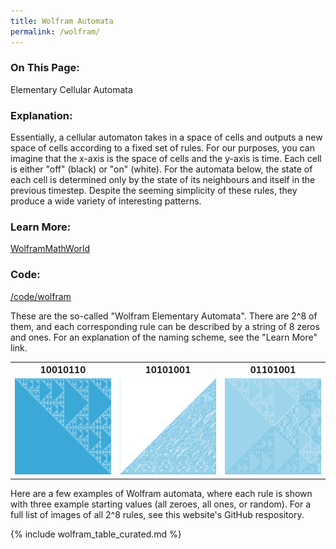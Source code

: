 ```yaml
---
title: Wolfram Automata
permalink: /wolfram/
---
```


<h3>On This Page:</h3> 
Elementary Cellular Automata

<h3>Explanation:</h3> 
Essentially, a cellular automaton takes in a space of cells and outputs a new space of cells according to a fixed set of rules. 
For our purposes, you can imagine that the x-axis is the space of cells and the y-axis is time. 
Each cell is either "off" (black) or "on" (white). For the automata below, the state of each cell is determined only by the state of its neighbours and itself in the previous timestep.
Despite the seeming simplicity of these rules, they produce a wide variety of interesting patterns.

<h3>Learn More:</h3> 
<a href ="http://mathworld.wolfram.com/ElementaryCellularAutomaton.html">WolframMathWorld</a>

<h3>Code:</h3> 
<a href ="https://github.com/ibeach/ibeach.github.io/tree/master/code/wolfram">/code/wolfram</a>

These are the so-called "Wolfram Elementary Automata". There are 2^8 of them, and each corresponding rule can be described by a string of 8 zeros and ones. 
For an explanation of the naming scheme, see the "Learn More" link.

<table margins="2px">
<tr>
	<th>10010110</th>
	<th>10101001</th>
	<th>01101001</th>
</tr>
<tr>
	<td><img src="\images\wolfram\10010110_large.png" width="300px"></td>
	<td><img src="\images\wolfram\10101001_large.png" width="300px"></td>
	<td><img src="\images\wolfram\01101001_large.png" width="300px"></td>
</tr>

</table>

Here are a few examples of Wolfram automata, where each rule is shown with three example starting values (all zeroes, all ones, or random).
For a full list of images of all 2^8 rules, see this website's GitHub respository.

{% include wolfram_table_curated.md %}
